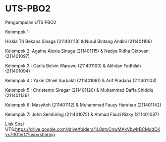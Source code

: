 # UTS-PBO2
Pengumpulan UTS PBO2


Kelompok 1:

Hiskia Tri Bekana Sinaga (211401118) & Nurul Bintang Andini (211401106)


Kelompok 2:
Agatha Alexia Sinaga (211401115) & Nadya Ridha Oktovani (211401097) 


Kelompok 3 : 
Carlis Belvin Waruwu (211401100) & Akhdan Fadhilah (211401094)


Kelompok 4 :
Yakin Otniel Surbakti (211401091) & Arif Pradana (211401103)


Kelompok 5 :
Christento Siregar (211401120) & Muhammad Daffa Shiddiq (211401136)


Kelompok 6:
Masyitoh (211401112) & Muhammad Fauzy Harahap (211401142)


Kelompok 7:
John Sembiring (211401075) & Ahmad Fauzi Rizky (211401087)


Link Soal UTS:https://drive.google.com/drive/folders/1L8ptvCnwMAxVbwIrBCMddCKvx70GterC?usp=sharing
